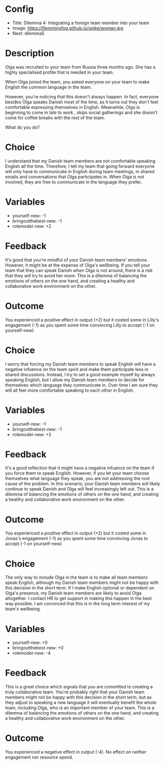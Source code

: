 # Config
 - Title: Dilemma 4: Integrating a foreign team member into your team 
 - Image: https://flemmingfog.github.io/spike/woman.jpg
 - Next: dilemma5

# Description
Olga was recruited to your team from Russia three months ago. She has a highly specialised profile that is needed in your team. 

When Olga joined the team, you asked everyone on your team to make English the common language in the team.

 However, you're noticing that this doesn't always happen. In fact, everyone besides Olga speaks Danish most of the time, as it turns out they don't feel comfortable expressing themselves in English. Meanwhile, Olga is beginning to come in late to work , skips social gatherings and she doesn't come for coffee breaks with the rest of the team.

What do you do?

# Choice
I understand that my Danish team members are not comfortable speaking English all the time. Therefore, I tell my team that going forward everyone will only have to communicate in English during team meetings, in shared emails and conversations that Olga participates in. When Olga is not involved, they are free to communicate in the language they prefer.

# Variables
 - yourself-new: -1
 - bringoutthebest-new: -1
 - rolemodel-new: +2


# Feedback

It's good that you're mindful of your Danish team members' emotions. However, it might be at the expense of Olga's wellbeing. If you tell your team that they can speak Danish when Olga is not around, there is a risk that they will try to avoid her more.  This is a dilemma of balancing the emotions of others on the one hand, and creating a healthy and collaborative work environment on the other.

# Outcome

You experienced a positive effect in output (+2) but it costed some in Lilly's engagement (-1) as you spent some time convincing Lilly to accept (-1 on yourself-new) 


# Choice
I worry that forcing my Danish team members to speak English will have a negative infuence on the team spirit and make them participate less in shared discussions. Instead, I try to set a good example myself by always speaking English, but I allow my Danish team members to decide for themselves which language they communicate in. Over time I am sure they will all feel more comfortable speaking to each other in English.

# Variables
 - yourself-new: -1
 - bringoutthebest-new: -1
 - rolemodel-new: +2


# Feedback
It's a good reflection that it might have a negative infuence on the team if you force them to speak English. However, if you let your team choose themselves what language they speak, you are not addressing the root cause of the problem. In this scenario, your Danish team members will likely continue to speak Danish and Olga will feel increasingly left out. This is a dilemma of balancing the emotions of others on the one hand, and creating a healthy and collaborative work environment on the other.

# Outcome

You experienced a positive effect in output (+2) but it costed some in Jonas's engagement (-1) as you spent some time convincing Jonas to accept (-1 on yourself-new) 



# Choice
The only way to include Olga in the team is to make all team members speak English, although my Danish team members might not be happy with this decision in the short term. If I make English optional or dependent on Olga's presence, my Danish team members are likely to avoid Olga altogether. I contact HR to get support in making this happen in the best way possible. I am convinced that this is in the long term interest of my team's wellbeing. 

# Variables
 - yourself-new: +0
 - bringoutthebest-new: +0
 - rolemodel-new: -4


# Feedback
This is a great choice which signals that you are committed to creating a truly collaborative team. You're probably right that your Danish team members might not be happy with this decision in the short term, but as they adjust to speaking a new language it will eventually benefit the whole team, including Olga, who is an important member of your team. This is a dilemma of balancing the emotions of others on the one hand, and creating a healthy and collaborative work environment on the other.



# Outcome

You experienced a negative effect in output (-4). No effect on neither engagement nor resource spend. 
